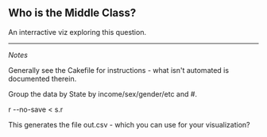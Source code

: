 Who is the Middle Class?
----

An interractive viz exploring this question.

----

*Notes*

Generally see the Cakefile for instructions - what isn't automated is documented therein.

Group the data by State by income/sex/gender/etc and #.

r --no-save < s.r

This generates the file out.csv - which you can use for your visualization?
